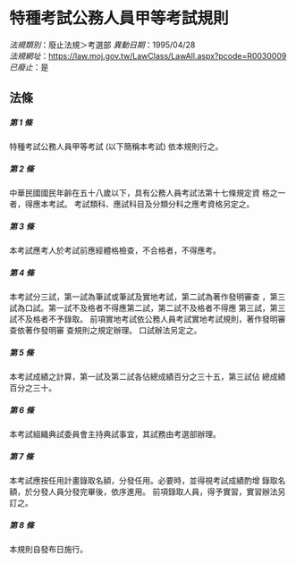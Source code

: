 # 特種考試公務人員甲等考試規則

*法規類別*：廢止法規＞考選部
*異動日期*：1995/04/28  
*法規網址*：https://law.moj.gov.tw/LawClass/LawAll.aspx?pcode=R0030009
*已廢止*：是


## 法條
##### 第 1 條
特種考試公務人員甲等考試 (以下簡稱本考試) 依本規則行之。

##### 第 2 條
中華民國國民年齡在五十八歲以下，具有公務人員考試法第十七條規定資
格之一者，得應本考試。
考試類科、應試科目及分類分科之應考資格另定之。

##### 第 3 條
本考試應考人於考試前應經體格檢查，不合格者，不得應考。

##### 第 4 條
本考試分三試，第一試為筆試或筆試及實地考試，第二試為著作發明審查
，第三試為口試。第一試不及格者不得應第二試，第二試不及格者不得應
第三試，第三試不及格者不予錄取。
前項實地考試依公務人員考試實地考試規則，著作發明審查依著作發明審
查規則之規定辦理。
口試辦法另定之。

##### 第 5 條
本考試成績之計算，第一試及第二試各佔總成績百分之三十五，第三試佔
總成績百分之三十。

##### 第 6 條
本考試組織典試委員會主持典試事宜，其試務由考選部辦理。

##### 第 7 條
本考試應按任用計畫錄取名額，分發任用。必要時，並得視考試成績酌增
錄取名額，於分發人員分發完畢後，依序進用。
前項錄取人員，得予實習，實習辦法另訂之。

##### 第 8 條
本規則自發布日施行。


